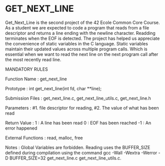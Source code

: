 # GET_NEXT_LINE
Get_Next_Line is the second project of the 42 Ecole Common Core Course. As a student we are expected to code a program that reads from a file descriptor and returns a line ending with the newline character. Readding terminates when the EOF is detected.
The project has helped us appreciate the convenience of static variables in the C language. Static variables maintain their updated values across multiple program calls. Which is essential when we want to read the next line on the next program call after the most recently read line.     

MANDATORY RULES

Function Name		: get_next_line

Prototype          		: int get_next_line(int fd, char **line);

Submission Files   	: get_next_line.c, get_next_line_utils.c, get_next_line.h

Parameters         	: #1. file descriptor for reading, 
                     		  #2. The value of what has been read

Return Value       	: 1 : A line has been read
                     		  0 : EOF has been reached
                    		 -1 : An error happened 

External Functions 	: read, malloc, free

Notes              	: Global Variables are forbidden. Reading uses the BUFFER_SIZE defined during compilation using the command  gcc -Wall -Wextra -Werror -D BUFFER_SIZE=32 get_next_line.c get_next_line_utils.c.
